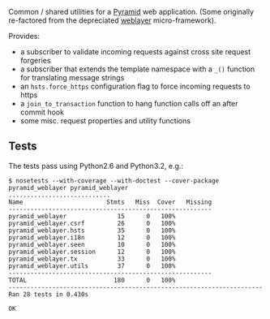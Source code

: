 Common / shared utilities for a [Pyramid][] web application.  (Some originally
re-factored from the depreciated [weblayer][] micro-framework).

Provides:

* a subscriber to validate incoming requests against cross site request forgeries
* a subscriber that extends the template namespace with a `_()` function for 
  translating message strings
* an `hsts.force_https` configuration flag to force incoming requests to https
* a `join_to_transaction` function to hang function calls off an after commit hook
* some misc. request properties and utility functions

## Tests

The tests pass using Python2.6 and Python3.2, e.g.:

    $ nosetests --with-coverage --with-doctest --cover-package pyramid_weblayer pyramid_weblayer
    ............................
    Name                       Stmts   Miss  Cover   Missing
    --------------------------------------------------------
    pyramid_weblayer              15      0   100%   
    pyramid_weblayer.csrf         26      0   100%   
    pyramid_weblayer.hsts         35      0   100%   
    pyramid_weblayer.i18n         12      0   100%   
    pyramid_weblayer.seen         10      0   100%   
    pyramid_weblayer.session      12      0   100%   
    pyramid_weblayer.tx           33      0   100%   
    pyramid_weblayer.utils        37      0   100%   
    --------------------------------------------------------
    TOTAL                        180      0   100%   
    ----------------------------------------------------------------------
    Ran 28 tests in 0.430s

    OK

[pyramid]: http://pypi.python.org/pypi/pyramid
[weblayer]: http://github.com/thruflo/weblayer
